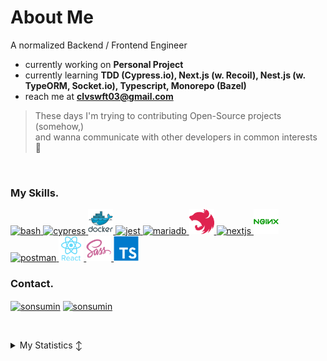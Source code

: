 # About Me

A normalized Backend / Frontend Engineer

- currently working on **Personal Project**
- currently learning **TDD (Cypress.io), Next.js (w. Recoil), Nest.js (w. TypeORM, Socket.io), Typescript, Monorepo (Bazel)**
- reach me at **clvswft03@gmail.com**

> These days I'm trying to contributing Open-Source projects (somehow,)\
> and wanna communicate with other developers in common interests 💬

&nbsp;

<h3 align="left">My Skills.</h3>
<p align="left"> <a href="https://www.gnu.org/software/bash/" target="_blank" rel="noreferrer"> <img src="https://www.vectorlogo.zone/logos/gnu_bash/gnu_bash-icon.svg" alt="bash" width="40" height="40"/> </a> <a href="https://www.cypress.io" target="_blank" rel="noreferrer"> <img src="https://raw.githubusercontent.com/simple-icons/simple-icons/6e46ec1fc23b60c8fd0d2f2ff46db82e16dbd75f/icons/cypress.svg" alt="cypress" width="40" height="40"/> </a> <a href="https://www.docker.com/" target="_blank" rel="noreferrer"> <img src="https://raw.githubusercontent.com/devicons/devicon/master/icons/docker/docker-original-wordmark.svg" alt="docker" width="40" height="40"/> </a> <a href="https://jestjs.io" target="_blank" rel="noreferrer"> <img src="https://www.vectorlogo.zone/logos/jestjsio/jestjsio-icon.svg" alt="jest" width="40" height="40"/> </a> <a href="https://mariadb.org/" target="_blank" rel="noreferrer"> <img src="https://www.vectorlogo.zone/logos/mariadb/mariadb-icon.svg" alt="mariadb" width="40" height="40"/> </a> <a href="https://nestjs.com/" target="_blank" rel="noreferrer"> <img src="https://raw.githubusercontent.com/devicons/devicon/master/icons/nestjs/nestjs-plain.svg" alt="nestjs" width="40" height="40"/> </a> <a href="https://nextjs.org/" target="_blank" rel="noreferrer"> <img src="https://cdn.worldvectorlogo.com/logos/nextjs-2.svg" alt="nextjs" width="40" height="40"/> </a> <a href="https://www.nginx.com" target="_blank" rel="noreferrer"> <img src="https://raw.githubusercontent.com/devicons/devicon/master/icons/nginx/nginx-original.svg" alt="nginx" width="40" height="40"/> </a> <a href="https://postman.com" target="_blank" rel="noreferrer"> <img src="https://www.vectorlogo.zone/logos/getpostman/getpostman-icon.svg" alt="postman" width="40" height="40"/> </a> <a href="https://reactjs.org/" target="_blank" rel="noreferrer"> <img src="https://raw.githubusercontent.com/devicons/devicon/master/icons/react/react-original-wordmark.svg" alt="react" width="40" height="40"/> </a> <a href="https://sass-lang.com" target="_blank" rel="noreferrer"> <img src="https://raw.githubusercontent.com/devicons/devicon/master/icons/sass/sass-original.svg" alt="sass" width="40" height="40"/> </a> <a href="https://www.typescriptlang.org/" target="_blank" rel="noreferrer"> <img src="https://raw.githubusercontent.com/devicons/devicon/master/icons/typescript/typescript-original.svg" alt="typescript" width="40" height="40"/> </a> </p>

<h3 align="left">Contact.</h3>
<p align="left"> <a href="https://linkedin.com/in/sonsumin" target="blank"><img align="center" src="https://raw.githubusercontent.com/rahuldkjain/github-profile-readme-generator/master/src/images/icons/Social/github.svg" alt="sonsumin" height="30" width="40" /></a> <a href="https://linkedin.com/in/sonsumin" target="blank"><img align="center" src="https://raw.githubusercontent.com/rahuldkjain/github-profile-readme-generator/master/src/images/icons/Social/linked-in-alt.svg" alt="sonsumin" height="30" width="40" /></a>
</p>

&nbsp;

<details>
 <summary>My Statistics ↕️</summary>

<!--START_SECTION:waka-->
![Code Time](http://img.shields.io/badge/Code%20Time-957%20hrs%2041%20mins-blue)

![Profile Views](http://img.shields.io/badge/Profile%20Views-0-blue)

**🐱 My GitHub Data** 

> 🏆 1,259 Contributions in the Year 2022
 > 
> 📦 12.5 MB Used in GitHub's Storage 
 > 
> 💼 Opted to Hire
 > 
> 📜 355 Public Repositories 
 > 
> 🔑 103 Private Repositories  
 > 
**I'm a Night 🦉** 

```text
🌞 Morning    0 commits      ░░░░░░░░░░░░░░░░░░░░░░░░░   0.0% 
🌆 Daytime    10 commits     ███████████░░░░░░░░░░░░░░   45.45% 
🌃 Evening    5 commits      █████░░░░░░░░░░░░░░░░░░░░   22.73% 
🌙 Night      7 commits      ████████░░░░░░░░░░░░░░░░░   31.82%

```
📅 **I'm Most Productive on Sunday** 

```text
Monday       0 commits      ░░░░░░░░░░░░░░░░░░░░░░░░░   0.0% 
Tuesday      5 commits      █████░░░░░░░░░░░░░░░░░░░░   22.73% 
Wednesday    2 commits      ██░░░░░░░░░░░░░░░░░░░░░░░   9.09% 
Thursday     3 commits      ███░░░░░░░░░░░░░░░░░░░░░░   13.64% 
Friday       0 commits      ░░░░░░░░░░░░░░░░░░░░░░░░░   0.0% 
Saturday     2 commits      ██░░░░░░░░░░░░░░░░░░░░░░░   9.09% 
Sunday       10 commits     ███████████░░░░░░░░░░░░░░   45.45%

```


📊 **This Week I Spent My Time On** 

```text
⌚︎ Time Zone: Asia/Seoul

💬 Programming Languages: 
Kotlin                   21 hrs 28 mins      ██████████████░░░░░░░░░░░   57.93% 
Other                    10 hrs 59 mins      ███████░░░░░░░░░░░░░░░░░░   29.66% 
JSON                     1 hr 20 mins        █░░░░░░░░░░░░░░░░░░░░░░░░   3.6% 
Log                      1 hr 5 mins         ░░░░░░░░░░░░░░░░░░░░░░░░░   2.95% 
XML                      45 mins             ░░░░░░░░░░░░░░░░░░░░░░░░░   2.05%

🔥 Editors: 
IntelliJ                 25 hrs 36 mins      █████████████████░░░░░░░░   69.11% 
Browser                  10 hrs 57 mins      ███████░░░░░░░░░░░░░░░░░░   29.58% 
Neovim                   27 mins             ░░░░░░░░░░░░░░░░░░░░░░░░░   1.25% 
VS Code                  1 min               ░░░░░░░░░░░░░░░░░░░░░░░░░   0.07%

💻 Operating System: 
Linux                    37 hrs 3 mins       █████████████████████████   100.0%

```

**I Mostly Code in JavaScript** 

```text
JavaScript               20 repos            ██████░░░░░░░░░░░░░░░░░░░   25.97% 
TypeScript               18 repos            █████░░░░░░░░░░░░░░░░░░░░   23.38% 
Shell                    9 repos             ███░░░░░░░░░░░░░░░░░░░░░░   11.69% 
CSS                      7 repos             ██░░░░░░░░░░░░░░░░░░░░░░░   9.09% 
HTML                     6 repos             ██░░░░░░░░░░░░░░░░░░░░░░░   7.79%

```


**Timeline**

![Chart not found](https://raw.githubusercontent.com/todaypp/todaypp/master/charts/bar_graph.png) 


 Last Updated on 17/06/2022 01:41:29 UTC
<!--END_SECTION:waka-->
</details>
